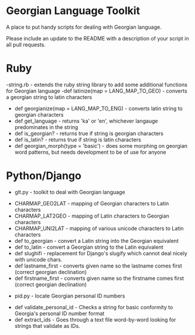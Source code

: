 Georgian Language Toolkit
=========================

A place to put handy scripts for dealing with Georgian language.

Please include an update to the README with a description of your script in all pull requests.


Ruby
====
-string.rb - extends the ruby string library to add some additional functions for Georgian language
-def latinize(map = LANG_MAP_TO_GEO) - converts a georgian string to latin characters
- def georgianize(map = LANG_MAP_TO_ENG) - converts latin string to georgian characters
- def get_language - returns 'ka' or 'en', whichever langauge predominates in the string
- def is_georgian? - returns true if string is georgian characters
- def is_latin? - returns true if string is latin characters
- def georgian_morph(type = 'basic') - does some morphing on georgian word patterns, but needs development to be of use for anyone


Python/Django
=============
- glt.py - toolkit to deal with Georgian language
 * CHARMAP_GEO2LAT - mapping of Georgian characters to Latin characters
 * CHARMAP_LAT2GEO - mapping of Latin characters to Georgian characters
 *  CHARMAP_UNI2LAT - mapping of various unicode characters to Latin characters
 * def to_georgian - convert a Latin string into the Georgian equivalent
 * def to_latin - convert a Georgian string to the Latin equivalent
 *  def slughifi - replacement for Django's slugify which cannot deal nicely with unicode chars.
 * def lastname_first - converts given name so the lastname comes first (correct georgian declination)
 * def firstname_first - converts given name so the firstname comes first (correct georgian declination)
- pid.py - locate Georgian personal ID numbers
 * def validate_personal_id - Checks a string for basic conformity to Georgia's personal ID number format
 * def extract_ids - Goes through a text file word-by-word looking for strings that validate as IDs.
